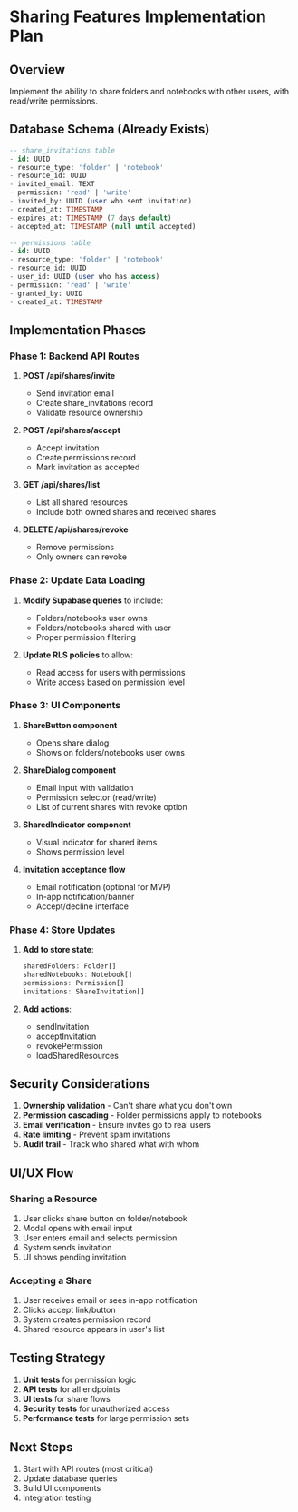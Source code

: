 # Sharing Features Implementation Plan

## Overview

Implement the ability to share folders and notebooks with other users, with read/write permissions.

## Database Schema (Already Exists)

```sql
-- share_invitations table
- id: UUID
- resource_type: 'folder' | 'notebook'
- resource_id: UUID
- invited_email: TEXT
- permission: 'read' | 'write'
- invited_by: UUID (user who sent invitation)
- created_at: TIMESTAMP
- expires_at: TIMESTAMP (7 days default)
- accepted_at: TIMESTAMP (null until accepted)

-- permissions table
- id: UUID
- resource_type: 'folder' | 'notebook'
- resource_id: UUID
- user_id: UUID (user who has access)
- permission: 'read' | 'write'
- granted_by: UUID
- created_at: TIMESTAMP
```

## Implementation Phases

### Phase 1: Backend API Routes

1. **POST /api/shares/invite**
   - Send invitation email
   - Create share_invitations record
   - Validate resource ownership

2. **POST /api/shares/accept**
   - Accept invitation
   - Create permissions record
   - Mark invitation as accepted

3. **GET /api/shares/list**
   - List all shared resources
   - Include both owned shares and received shares

4. **DELETE /api/shares/revoke**
   - Remove permissions
   - Only owners can revoke

### Phase 2: Update Data Loading

1. **Modify Supabase queries** to include:
   - Folders/notebooks user owns
   - Folders/notebooks shared with user
   - Proper permission filtering

2. **Update RLS policies** to allow:
   - Read access for users with permissions
   - Write access based on permission level

### Phase 3: UI Components

1. **ShareButton component**
   - Opens share dialog
   - Shows on folders/notebooks user owns

2. **ShareDialog component**
   - Email input with validation
   - Permission selector (read/write)
   - List of current shares with revoke option

3. **SharedIndicator component**
   - Visual indicator for shared items
   - Shows permission level

4. **Invitation acceptance flow**
   - Email notification (optional for MVP)
   - In-app notification/banner
   - Accept/decline interface

### Phase 4: Store Updates

1. **Add to store state**:

   ```typescript
   sharedFolders: Folder[]
   sharedNotebooks: Notebook[]
   permissions: Permission[]
   invitations: ShareInvitation[]
   ```

2. **Add actions**:
   - sendInvitation
   - acceptInvitation
   - revokePermission
   - loadSharedResources

## Security Considerations

1. **Ownership validation** - Can't share what you don't own
2. **Permission cascading** - Folder permissions apply to notebooks
3. **Email verification** - Ensure invites go to real users
4. **Rate limiting** - Prevent spam invitations
5. **Audit trail** - Track who shared what with whom

## UI/UX Flow

### Sharing a Resource

1. User clicks share button on folder/notebook
2. Modal opens with email input
3. User enters email and selects permission
4. System sends invitation
5. UI shows pending invitation

### Accepting a Share

1. User receives email or sees in-app notification
2. Clicks accept link/button
3. System creates permission record
4. Shared resource appears in user's list

## Testing Strategy

1. **Unit tests** for permission logic
2. **API tests** for all endpoints
3. **UI tests** for share flows
4. **Security tests** for unauthorized access
5. **Performance tests** for large permission sets

## Next Steps

1. Start with API routes (most critical)
2. Update database queries
3. Build UI components
4. Integration testing
